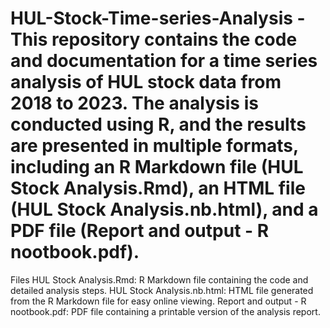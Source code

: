 # HUL-Stock-Time-series-Analysis - This repository contains the code and documentation for a time series analysis of HUL stock data from 2018 to 2023. The analysis is conducted using R, and the results are presented in multiple formats, including an R Markdown file (HUL Stock Analysis.Rmd), an HTML file (HUL Stock Analysis.nb.html), and a PDF file (Report and output - R nootbook.pdf).

Files
HUL Stock Analysis.Rmd: R Markdown file containing the code and detailed analysis steps.
HUL Stock Analysis.nb.html: HTML file generated from the R Markdown file for easy online viewing.
Report and output - R nootbook.pdf: PDF file containing a printable version of the analysis report.
